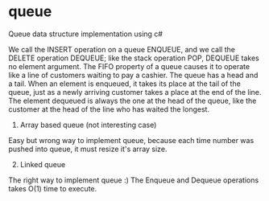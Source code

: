 # queue

Queue data structure implementation using c#

We call the INSERT operation on a queue ENQUEUE, and we call the DELETE operation DEQUEUE; like the stack operation POP, DEQUEUE takes no element argument. The FIFO property of a queue causes it to operate like a line of customers
waiting to pay a cashier. The queue has a head and a tail. When an element is enqueued, it takes its place at the tail of the queue, just as a newly arriving customer takes a place at the end of the line. The element dequeued is always the one at
the head of the queue, like the customer at the head of the line who has waited the
longest.

1) Array based queue (not interesting case)

Easy but wrong way to implement queue, because each time number was pushed into queue, it must resize it's array size.

2) Linked queue

The right way to implement queue :)
The Enqueue and Dequeue operations takes O(1) time to execute.